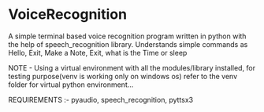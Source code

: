 # VoiceRecognition
 A simple terminal based voice recognition program written in python with the help of speech_recognition library. Understands simple commands as Hello, Exit, Make a Note, Exit, what is the Time or sleep




NOTE - Using a virtual environment with all the modules/library installed, for testing purpose(venv is working only on windows os) refer to the venv folder for virtual python environment...


REQUIREMENTS :-
   pyaudio,
   speech_recognition,
   pyttsx3
   
